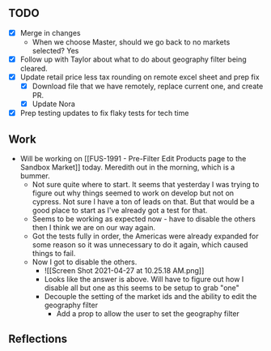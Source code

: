 ## TODO
- [x] Merge in changes
	- When we choose Master, should we go back to no markets selected? Yes
- [x] Follow up with Taylor about what to do about geography filter being cleared.
- [x] Update retail price less tax rounding on remote excel sheet and prep fix
	- [x] Download file that we have remotely, replace current one, and create PR.
	- [x] Update Nora
- [x] Prep testing updates to fix flaky tests for tech time

## Work
- Will be working on [[FUS-1991 - Pre-Filter Edit Products page to the Sandbox Market]] today. Meredith out in the morning, which is a bummer. 
	- Not sure quite where to start. It seems that yesterday I was trying to figure out why things seemed to work on develop but not on cypress. Not sure I have a ton of leads on that. But that would be a good place to start as I've already got a test for that. 
	- Seems to be working as expected now - have to disable the others then I think we are on our way again. 
	- Got the tests fully in order, the Americas were already expanded for some reason so it was unnecessary to do it again, which caused things to fail. 
	- Now I got to disable the others.
		- ![[Screen Shot 2021-04-27 at 10.25.18 AM.png]]
		- Looks like the answer is above. Will have to figure out how I disable all but one as this seems to be setup to grab "one"
		- Decouple the setting of the market ids and the ability to edit the geography filter
			- Add a prop to allow the user to set the geography filter

## Reflections
